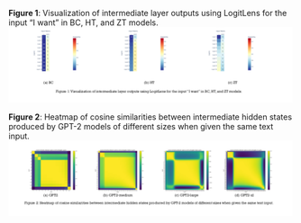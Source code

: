 **Figure 1**: Visualization of intermediate layer outputs using LogitLens for the input “I want” in BC, HT, and ZT models.  
![Figure 1](fig1.png)

**Figure 2**: Heatmap of cosine similarities between intermediate hidden states produced by GPT-2 models of different sizes when given the same text input.  
![Figure 2](fig2.png)
